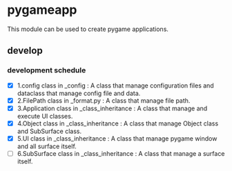 # pygameapp
This module can be used to create pygame applications.


## develop

### development schedule
- [x] 1.config class in _config : A class that manage configuration files and dataclass that manage config file and data.
- [x] 2.FilePath class in _format.py : A class that manage file path.
- [x] 3.Application class in _class_inheritance : A class that manage and execute UI classes.
- [x] 4.Object class in _class_inheritance : A class that manage Object class and SubSurface class.
- [x] 5.UI class in _class_inheritance : A class that manage pygame window and all surface itself.
- [ ] 6.SubSurface class in _class_inheritance : A class that manage a surface itself.
